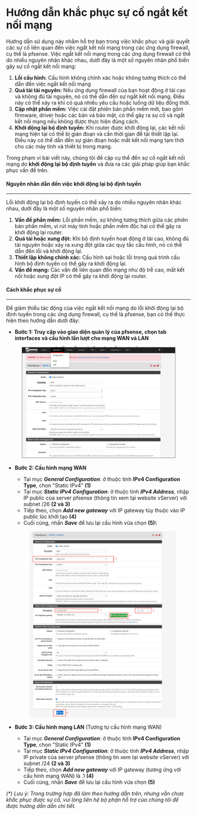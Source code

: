 # Hướng dẫn khắc phục sự cố ngắt kết nối mạng

Hướng dẫn sử dụng này nhằm hỗ trợ bạn trong việc khắc phục và giải quyết các sự cố liên quan đến việc ngắt kết nối mạng trong các ứng dụng firewall, cụ thể là pfsense. Việc ngắt kết nối mạng trong các ứng dụng firewall có thể do nhiều nguyên nhân khác nhau, dưới đây là một số nguyên nhân phổ biến gây sự cố ngắt kết nối mạng:

1. **Lỗi cấu hình:** Cấu hình không chính xác hoặc không tương thích có thể dẫn đến việc ngắt kết nối mạng
2. **Quá tải tài nguyên:** Nếu ứng dụng firewall của bạn hoạt động ở tải cao và không đủ tài nguyên, nó có thể dẫn đến sự ngắt kết nối mạng. Điều này có thể xảy ra khi có quá nhiều yêu cầu hoặc luồng dữ liệu đồng thời.
3. **Cập nhật phần mềm:** Việc cài đặt phiên bản phần mềm mới, bao gồm firmware, driver hoặc các bản vá bảo mật, có thể gây ra sự cố và ngắt kết nối mạng nếu không được thực hiện đúng cách.
4. **Khởi động lại bộ định tuyến:** Khi router được khởi động lại, các kết nối mạng hiện tại có thể bị gián đoạn và cần thời gian để tái thiết lập lại. Điều này có thể dẫn đến sự gián đoạn hoặc mất kết nối mạng tạm thời cho các máy tính và thiết bị trong mạng.

Trong phạm vi bài viết này, chúng tôi đề cập cụ thể đến sự cố ngắt kết nối mạng do **khởi động lại bộ định tuyến** và đưa ra các giải pháp giúp bạn khắc phục vấn đề trên.

#### Nguyên nhân dẫn đến việc khởi động lại bộ định tuyến <a href="#huongdankhacphucsucongatketnoimang-nguyennhandandenvieckhoidonglaibodinhtuyen" id="huongdankhacphucsucongatketnoimang-nguyennhandandenvieckhoidonglaibodinhtuyen"></a>

***

Lỗi khởi động lại bộ định tuyến có thể xảy ra do nhiều nguyên nhân khác nhau, dưới đây là một số nguyên nhân phổ biến:

1. **Vấn đề phần mềm:** Lỗi phần mềm, sự không tương thích giữa các phiên bản phần mềm, vi rút máy tính hoặc phần mềm độc hại có thể gây ra khởi động lại router.
2. **Quá tải hoặc xung đột:** Khi bộ định tuyến hoạt động ở tải cao, không đủ tài nguyên hoặc xảy ra xung đột giữa các quy tắc cấu hình, nó có thể dẫn đến lỗi và khởi động lại.
3. **Thiết lập không chính xác:** Cấu hình sai hoặc lỗi trong quá trình cấu hình bộ định tuyến có thể gây ra khởi động lại.
4. **Vấn đề mạng:** Các vấn đề liên quan đến mạng như độ trễ cao, mất kết nối hoặc xung đột IP có thể gây ra khởi động lại router.

#### Cách khắc phục sự cố <a href="#huongdankhacphucsucongatketnoimang-cachkhacphucsuco" id="huongdankhacphucsucongatketnoimang-cachkhacphucsuco"></a>

***

Để giảm thiểu tác động của việc ngắt kết nối mạng do lỗi khởi động lại bộ định tuyến trong các ứng dụng firewall, cụ thể là pfsense, bạn có thể thực hiện theo hướng dẫn dưới đây:

* **Bước 1: Truy cập vào giao diện quản lý của pfsense, chọn tab interfaces và cấu hình lần lượt cho mạng WAN và LAN**

<figure><img src="../../../../.gitbook/assets/image (684).png" alt=""><figcaption></figcaption></figure>

*   **Bước 2: Cấu hình mạng WAN**

    * Tại mục _**General Configuration**_: ở thuộc tính **IPv4 Configuration Type**, chọn "Static IPv4" **(1)**
    * Tại mục _**Static IPv4 Configuration**_: ở thuộc tính _**IPv4 Address**_, nhập IP public của server pfsense (thông tin xem tại website vServer) với subnet /26 **(2 và 3)**
    * Tiếp theo, chọn _**Add new gateway**_ với IP gateway tùy thuộc vào IP public lúc khởi tạo **(4)**
    * Cuối cùng, nhấn _**Save**_ để lưu lại cấu hình vừa chọn **(5)**\


    <figure><img src="../../../../.gitbook/assets/59804344.png" alt=""><figcaption></figcaption></figure>
* **Bước 3: Cấu hình mạng LAN** (Tương tự cấu hình mạng WAN)
  * Tại mục _**General Configuration**_: ở thuộc tính **IPv4 Configuration Type**, chọn "Static IPv4" **(1)**
  * Tại mục _**Static IPv4 Configuration**_: ở thuộc tính _**IPv4 Address**_, nhập IP private của server pfsense (thông tin xem tại website vServer) với subnet /24 **(2 và 3)**
  * Tiếp theo, chọn _**Add new gateway**_ với IP gateway (tương ứng với cấu hình mạng WAN) là .1 **(4)**
  * Cuối cùng, nhấn _**Save**_ để lưu lại cấu hình vừa chọn **(5)**

_(\*) Lưu ý: Trong trường hợp đã làm theo hướng dẫn trên, nhưng vẫn chưa khắc phục được sự cố, vui lòng liên hệ bộ phận hỗ trợ của chúng tôi để được hướng dẫn dẫn chi tiết._

